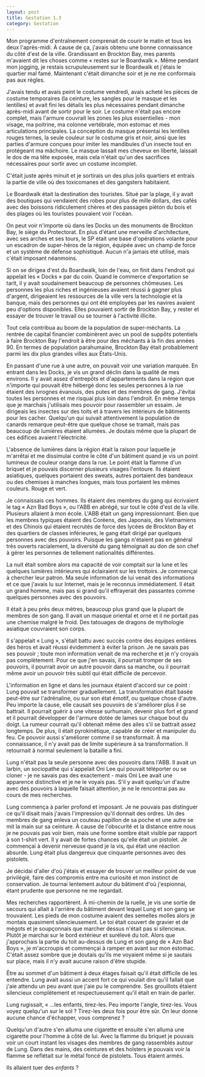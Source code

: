 ```yaml
---
layout: post
title: Gestation 1.3
category: Gestation
---
```


Mon programme d'entraînement comprenait de courir le matin et tous les deux l'après-midi.
À cause de ça, j'avais obtenu une bonne connaissance du côté d'est de la ville.
Grandissant en Brockton Bay, mes parents m'avaient dit les choses comme « restes sur le Boardwalk ».
Même pendant mon jogging, je restais scrupuleusement sur le Boardwalk et j'étais le quartier mal famé.
Maintenant c'était dimanche soir et je ne me conformais pas aux règles.

J'avais tendu et avais peint le costume vendredi, avais acheté les pièces de costume temporaires (la ceinture, les sangles pour le masque et les lentilles) et avait fini les détails les plus nécessaires pendant dimanche après-midi avant de sortir pour le soir.
Le costume n'était pas encore complet, mais l'armure couvrait les zones les plus essentielles - mon visage, ma poitrine, ma colonne vertébrale, mon estomac et mes articulations principales.
La conception du masque présentai les lentilles rouges ternes, la seule couleur sur le costume gris et noir, ainsi que les parties d'armure conçues pour imiter les mandibules d'un insecte tout en protégeant ma mâchoire.
Le masque lassait mes cheveux en liberté, laissait le dos de ma tête exposée, mais cela n'était qu'un des sacrifices nécessaires pour sortir avec un costume incomplet.

C'était juste après minuit et je sortirais un des plus jolis quartiers et entrais la partie de ville où des toxicomanes et des gangsters habitaient.

Le Boardwalk était la destination des touristes.
Situé par la plage, il y avait des boutiques qui vendaient des robes pour plus de mille dollars, des cafés avec des boissons ridiculement chères et des passages piéton du bois et des plages où les touristes pouvaient voir l'océan.

On peut voir n'importe où dans les Docks un des monuments de Brockton Bay, le siège du Protectorat.
En plus d'étant une merveille d'architecture, avec ses arches et ses tours, le SP était une base d'opérations volante pour un escadron de super-héros de la région, équipée avec un champ de force et un système de défense sophistiqué.
Aucun n'a jamais été utilisé, mais c'était imposant néanmoins.

Si on se dirigea d'est du Boardwalk, loin de l'eau, on finit dans l'endroit qui appelait les « Docks » par du coin.
Quand le commerce d'exportation se tarit, il y avait soudainement beaucoup de personnes chômeuses.
Les personnes les plus riches et ingénieuses avaient réussi à gagner plus d'argent, dirigeaient les ressources de la ville vers la technologie et la banque, mais des personnes qui ont été employées par les navires avaient peu d'options disponibles.
Elles pouvaient sortir de Brockton Bay, y rester et essayer de trouver le travail ou se tourner à l'activité illicite.

Tout cela contribua au boom de la population de super-méchants.
La rentrée de capital financier combinèrent avec un pool de suppôts potentiels à faire Brockton Bay l'endroit à être pour des méchants à la fin des années 90.
En termes de population parahumaine, Brockton Bay était probablement parmi les dix plus grandes villes aux États-Unis.

En passant d'une rue à une autre, on pouvait voir une variation marquée.
En entrant dans les Docks, je vis un grand déclin dans la qualité de mes environs.
Il y avait assez d'entrepôts et d'appartements dans la région que n'importe qui pouvait être hébergé donc les seules personnes à la rue étaient des ivrognes évanouis, des putes et des membres de gang.
J'évitai toutes les personnes et me risquai plus loin dans l'endroit.
En même temps que je marchais j'utilisais mes pouvoir pour rassembler un essaim.
Je dirigeais les insectes sur des toits et à travers les intérieurs de bâtiments pour les cacher.
Quelqu'un qui suivait attentivement la population de canards remarque peut-être que quelque chose se tramait, mais pas beaucoup de lumières étaient allumées.
Je doutais même que la plupart de ces édifices avaient l'électricité.

L'absence de lumières dans la région était la raison pour laquelle je m'arrêtai et me dissimulai contre le côté d'un bâtiment quand je vis un point lumineux de couleur orange dans la rue.
Le point était la flamme d'un briquet et je pouvais discerner plusieurs visages l'entoure.
Ils étaient asiatiques, quelques portaient des sweats, autres portaient des bandeaux ou des chemises à manches longues, mais tous portaient les mêmes couleurs.
Rouge et vert.

Je connaissais ces hommes.
Ils étaient des membres du gang qui écrivaient le tag « Azn Bad Boys », ou l'ABB en abrégé, sur tout le côté d'est de la ville.
Plusieurs allaient à mon école.
L'ABB était un gang impressionnant.
Bien que les membres typiques étaient des Coréens, des Japonais, des Vietnamiens et des Chinois qui étaient recrutés de force des lycées de Brockton Bay et des quartiers de classes inférieures, le gang était dirigé par quelques personnes avec des pouvoirs.
Puisque les gangs n'étaient pas en général très ouverts racialement, la diversité du gang témoignait au don de son chef à gérer les personnes de tellement nationalités différentes.

La nuit était sombre alors ma capacité de voir comptait sur la lune et les quelques lumières intérieures qui éclairaient sur les trottoirs.
Je commençai à chercher leur patron.
Ma seule information de lui venait des informations et ce que j'avais lu sur Internet, mais je le reconnus immédiatement.
Il était un grand homme, mais pas si grand qu'il effrayerait des passantes comme quelques personnes avec des pouvoirs.

Il était à peu près deux mètres, beaucoup plus grand que la plupart de membres de son gang.
Il avait un masque oriental et orné et il ne portait pas une chemise malgré le froid.
Des tatouages de dragons de mythologie asiatique couvraient son corps.

Il s'appelait « Lung », s'était battu avec succès contre des équipes entières des héros et avait réussi évidemment à éviter la prison.
Je ne savais pas ses pouvoir ; toute mon information venait de ma recherche et je n'y croyais pas complètement.
Pour ce que j'en savais, il pourrait tromper de ses pouvoirs, il pourrait avoir un autre pouvoir dans sa manche, ou il pourrait même avoir un pouvoir très subtil qui était difficile de percevoir.

L'information en ligne et dans les journaux étaient d'accord sur ce point : Lung pouvait se transformer graduellement.
La transformation était basée peut-être sur l'adrénaline, ou sur son état émotif, ou quelque chose d'autre.
Peu importe la cause, elle causait ses pouvoirs de s'améliorer plus il se battrait.
Il pourrait guérir à une vitesse surhumain, devenir plus fort et grand et il pourrait développer de l'armure dotée de lames sur chaque bout du doigt.
La rumeur courrait qu'il obtenait même des ailes s'il se battrait assez longtemps.
De plus, il était pyrokinétique, capable de créer et manipuler du feu.
Ce pouvoir aussi s'améliorer comme il se transformait.
À ma connaissance, il n'y avait pas de limite supérieure à sa transformation.
Il retournait à normal seulement la bataille a fini.

Lung n'était pas la seule personne avec des pouvoirs dans l'ABB.
Il avait un larbin, un sociopathe qui s'appelait Oni Lee qui pouvait téléporter ou se cloner - je ne savais pas des exactement - mais Oni Lee avait une apparence distinctive et je ne le voyais pas.
S'il y avait quelqu'un d'autre avec des pouvoirs à laquelle faisait attention, je ne le rencontrai pas au cours de mes recherches.

Lung commença à parler profond et imposant.
Je ne pouvais pas distinguer ce qu'il disait mais j'avais l'impression qu'il donnait des ordres.
Un des membres de gang enleva un couteau papillon de sa poche et une autre se mit la main sur sa ceinture.
À cause de l'obscurité et la distance entre nous je ne pouvais pas voir bien, mais une forme sombre était visible par rapport à son t-shirt vert.
Il y avait de fortes chances qu'elle était un pistolet.
Je commençai à devenir nerveuse quand je la vis, qui était une réaction absurde.
Lung était plus dangereux que cinquante personnes avec des pistolets.

Je décidai d'aller d'où j'étais et essayer de trouver un meilleur point de vue privilégié, faire des compromis entre ma curiosité et mon instinct de conservation.
Je tournai lentement autour du bâtiment d'où j'espionnai, étant prudente que personne ne me regardait.

Mes recherches rapportèrent.
À mi-chemin de la ruelle, je vis une sortie de secours qui allait à l'arrière du bâtiment devant lequel Lung et son gang se trouvaient.
Les pieds de mon costume avaient des semelles molles alors je montais quasiment silencieusement.
Le toi était couvert de gravier et de mégots et je soupçonnais que marcher dessus n'était pas si silencieux.
Plutôt je marchai sur le bord extérieur et surélevé du toit.
Alors que j'approchais la partie du toit au-dessus de Lung et son gang de « Azn Bad Boys », je m'accroupis et commençai à ramper en avant sur mon estomac.
C'était assez sombre que je doutais qu'ils me voyaient même si je sautais sur place, mais il n'y avait aucune raison d'être stupide.

Être au sommet d'un bâtiment à deux étages faisait qu'il était difficile de les entendre.
Lung avait aussi un accent fort ce qui voulait dire qu'il fallait que j'aie attendu un peu avant que j'aie pu le comprendre.
Ses grouillots étaient silencieux complètement et respectueusement qu'il était en train de parler.

Lung rugissait, « ...les enfants, tirez-les.
Peu importe l'angle, tirez-les.
Vous voyez quelqu'un sur le sol ?
Tirez-les deux fois pour être sûr.
On leur donne aucune chance d'échapper, vous comprenez ?

Quelqu'un d'autre s'en alluma une cigarette et ensuite s'en alluma une cigarette pour l'homme à côté de lui.
Avec la flamme du briquet je pouvais voir un court instant les visages des membres de gang rassemblés autour de Lung.
Dans des mains, des ceintures et des holsters je pouvais voir la flamme se reflétait sur le métal foncé de pistolets.
Tous étaient armés.

Ils allaient tuer des *enfants* ?
